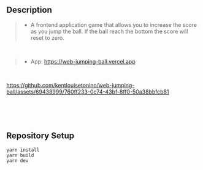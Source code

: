 ## Description

> - A frontend application game that allows you to increase the score as you jump the ball. If the ball reach the bottom the score will reset to zero.

<br />

> - App: https://web-jumping-ball.vercel.app

<br />

https://github.com/kentlouisetonino/web-jumping-ball/assets/69438999/760ff233-0c74-43bf-8ff0-50a38bbfcb81

<br />
<br />
<br />



## Repository Setup
```plaintext
yarn install
yarn build
yarn dev
```

<br />
<br />
<br />
